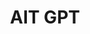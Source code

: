 ---
title: "AIT GPT"
# layout: demo_detail
field: NLP
authors: Kanawut Kaewnoparat, Chaklam Silpasuwanchai
description: We develop a chatGPT-like bot for Asian Institute of Technology.  It aims to help propsective students and stakeholders to know more about AIT.
paper:  
publication_date: July 2023
featured: true
github: 
draft: false
demo_url: https://web-aitgpt.tokyo.cs.ait.ac.th:2000
image: /img/demo/aitgpt.png
# demo_img: /img/demo/aitgpt-screenshot.png
# iframe:
# api: /js/demo/api.js
---